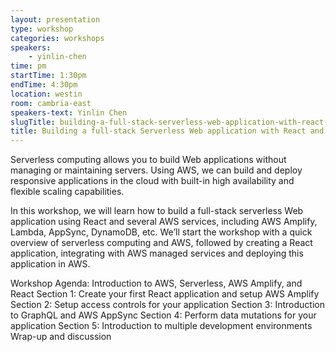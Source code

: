 ```yaml
---
layout: presentation
type: workshop
categories: workshops
speakers:
    - yinlin-chen
time: pm
startTime: 1:30pm
endTime: 4:30pm
location: westin
room: cambria-east
speakers-text: Yinlin Chen
slugTitle: building-a-full-stack-serverless-web-application-with-react-and-aws
title: Building a full-stack Serverless Web application with React and AWS
---
```

Serverless computing allows you to build Web applications without managing or maintaining servers. Using AWS, we can build and deploy responsive applications in the cloud with built-in high availability and flexible scaling capabilities.

In this workshop, we will learn how to build a full-stack serverless Web application using React and several AWS services, including AWS Amplify, Lambda, AppSync, DynamoDB, etc. We’ll start the workshop with a quick overview of serverless computing and AWS, followed by creating a React application, integrating with AWS managed services and deploying this application in AWS.

Workshop Agenda:
Introduction to AWS, Serverless, AWS Amplify, and React
Section 1: Create your first React application and setup AWS Amplify
Section 2: Setup access controls for your application
Section 3: Introduction to GraphQL and AWS AppSync
Section 4: Perform data mutations for your application
Section 5: Introduction to multiple development environments
Wrap-up and discussion